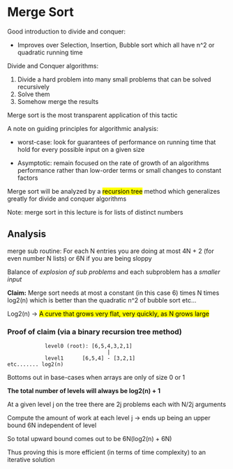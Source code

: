 # Merge Sort

Good introduction to divide and conquer:

- Improves over Selection, Insertion, Bubble sort which all have n^2 or quadratic running time

Divide and Conquer algorithms:

1. Divide a hard problem into many small problems that can be solved recursively
2. Solve them
3. Somehow merge the results

Merge sort is the most transparent application of this tactic

A note on guiding principles for algorithmic analysis:

- worst-case: look for guarantees of performance on running time that hold for every possible input on a given size

- Asymptotic: remain focused on the rate of growth of an algorithms performance rather than low-order terms or small changes to constant factors

Merge sort will be analyzed by a <mark>recursion tree</mark> method which generalizes greatly for divide and conquer algorithms

Note: merge sort in this lecture is for lists of distinct numbers

## Analysis

merge sub routine: For each N entries you are doing at most 4N + 2 (for even number N lists) or 6N if you are being sloppy

Balance of *explosion of sub problems* and each subproblem has a *smaller input*

**Claim:** Merge sort needs at most a constant (in this case 6) times N times log2(n) which is better than the quadratic n^2 of bubble sort etc...

Log2(n) -> <mark>A curve that grows very flat, very quickly, as N grows large</mark>

### Proof of claim (via a binary recursion tree method)

```pseudo
            level0 (root): [6,5,4,3,2,1]
                                |
            level1      [6,5,4] - [3,2,1]
etc....... log2(n)
```

Bottoms out in base-cases when arrays are only of size 0 or 1

**The total number of levels will always be log2(n) + 1**

At a given level j on the tree there are 2j problems each with N/2j arguments

Compute the amount of work at each level j -> ends up being an upper bound 6N independent of level

So total upward bound comes out to be 6N(log2(n) + 6N)

Thus proving this is more efficient (in terms of time complexity) to an iterative solution
